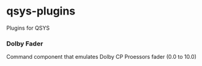 # qsys-plugins
Plugins for QSYS
### Dolby Fader
Command component that emulates Dolby CP Proessors fader (0.0 to 10.0)
